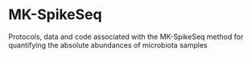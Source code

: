 # MK-SpikeSeq
Protocols, data and code associated with the MK-SpikeSeq method for quantifying the absolute abundances of microbiota samples
